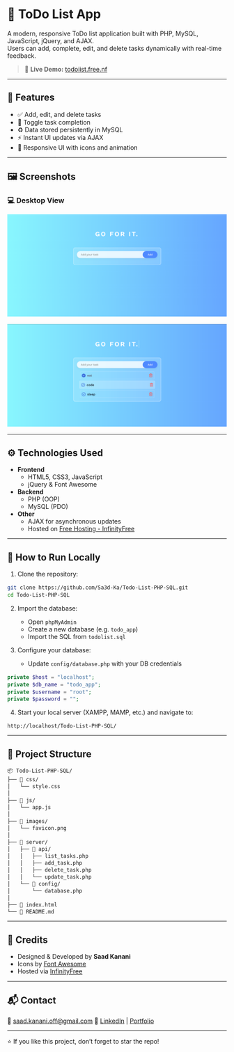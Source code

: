 # 📝 ToDo List App

A modern, responsive ToDo list application built with PHP, MySQL, JavaScript, jQuery, and AJAX.  
Users can add, complete, edit, and delete tasks dynamically with real-time feedback.

> 🚀 **Live Demo:** [todoiist.free.nf](https://todoiist.free.nf/)

---

## 🌟 Features

- ✅ Add, edit, and delete tasks
- 🔁 Toggle task completion
- ♻️ Data stored persistently in MySQL
- ⚡ Instant UI updates via AJAX
- 🎨 Responsive UI with icons and animation

---

## 🖼️ Screenshots

### 💻 Desktop View
![Desktop View](images/img1.png)

![Desktop View](images/img2.png)

---

## ⚙️ Technologies Used

- **Frontend**
  - HTML5, CSS3, JavaScript
  - jQuery & Font Awesome
- **Backend**
  - PHP (OOP)
  - MySQL (PDO)
- **Other**
  - AJAX for asynchronous updates
  - Hosted on [Free Hosting - InfinityFree](https://infinityfree.net/)

---

## 🚀 How to Run Locally

1. Clone the repository:

```bash
git clone https://github.com/Sa3d-Ka/Todo-List-PHP-SQL.git
cd Todo-List-PHP-SQL
````

2. Import the database:

   * Open `phpMyAdmin`
   * Create a new database (e.g. `todo_app`)
   * Import the SQL from `todolist.sql`

3. Configure your database:

   * Update `config/database.php` with your DB credentials

```php
private $host = "localhost";
private $db_name = "todo_app";
private $username = "root";
private $password = "";
```

4. Start your local server (XAMPP, MAMP, etc.) and navigate to:

```
http://localhost/Todo-List-PHP-SQL/
```

---

## 📁 Project Structure

```
📦 Todo-List-PHP-SQL/
├── 📁 css/
│   └── style.css
│
├── 📁 js/
│   └── app.js
│
├── 📁 images/
│   └── favicon.png
│
├── 📁 server/
│   ├── 📁 api/
│   │   ├── list_tasks.php
│   │   ├── add_task.php
│   │   ├── delete_task.php
│   │   └── update_task.php
│   └── 📁 config/
│       └── database.php
│
├── 📄 index.html
└── 📄 README.md
```

---

## 🙌 Credits

* Designed & Developed by **Saad Kanani**
* Icons by [Font Awesome](https://fontawesome.com/)
* Hosted via [InfinityFree](https://infinityfree.net/)

---

## 📬 Contact

📧 [saad.kanani.off@gmail.com](mailto:saad.kanani.off@gmail.com)
🔗 [LinkedIn](https://linkedin.com/in/saad-kanani) | [Portfolio](https://sa3d-ka.github.io/My-Portfolio/)

---

⭐ If you like this project, don’t forget to star the repo!

```
